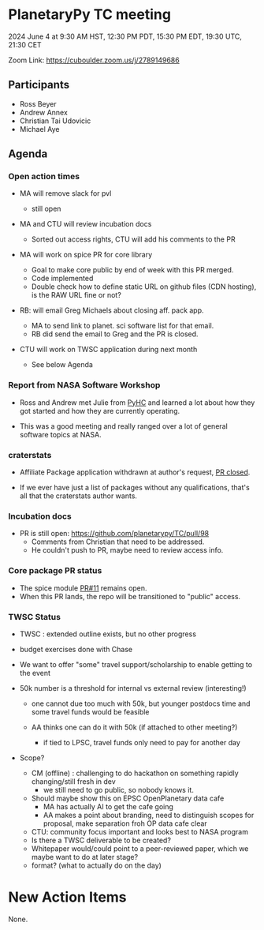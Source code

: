 # PlanetaryPy TC meeting

2024 June 4 at 9:30 AM HST, 12:30 PM PDT, 15:30 PM EDT, 19:30 UTC, 21:30 CET

Zoom Link: https://cuboulder.zoom.us/j/2789149686

## Participants

- Ross Beyer
- Andrew Annex
- Christian Tai Udovicic
- Michael Aye
  
## Agenda

### Open action times

- MA will remove slack for pvl
    - still open

- MA and CTU will review incubation docs
    - Sorted out access rights, CTU will add his comments to the PR

- MA will work on spice PR for core library
    - Goal to make core public by end of week with this PR merged.
    - Code implemented 
    - Double check how to define static URL on github files (CDN hosting), is the RAW URL fine or not?

- RB: will email Greg Michaels about closing aff. pack app.
    - MA to send link to planet. sci software list for that email.
    - RB did send the email to Greg and the PR is closed.

- CTU will work on TWSC application during next month
    - See below Agenda

### Report from NASA Software Workshop

- Ross and Andrew met Julie from [PyHC](https://heliopython.org) and learned a lot about how they got started and how they are currently operating.

- This was a good meeting and really ranged over a lot of general software topics at NASA.


### craterstats

- Affiliate Package application withdrawn at author's request, [PR closed](https://github.com/planetarypy/planetarypy.github.io/pull/5).

- If we ever have just a list of packages without any qualifications, that's all that the craterstats author wants.


### Incubation docs

- PR is still open: <https://github.com/planetarypy/TC/pull/98>
    - Comments from Christian that need to be addressed.
    - He couldn't push to PR, maybe need to review access info.

### Core package PR status

- The spice module [PR#11](https://github.com/planetarypy/planetarypy/pull/11) remains open.
- When this PR lands, the repo will be transitioned to "public" access.


### TWSC Status

- TWSC : extended outline exists, but no other progress

- budget exercises done with Chase
- We want to offer "some" travel support/scholarship to enable getting to the event
- 50k number is a threshold for internal vs external review (interesting!)

    - one cannot due too much with 50k, but younger postdocs time and some travel funds would be feasible

    - AA thinks one can do it with 50k (if attached to other meeting?)

        - if tied to LPSC, travel funds only need to pay for another day
- Scope?
    - CM (offline) : challenging to do hackathon on something rapidly changing/still fresh in dev
        - we still need to go public, so nobody knows it.
    - Should maybe show this on EPSC OpenPlanetary data cafe
        - MA has actually AI to get the cafe going
        - AA makes a point about branding, need to distinguish scopes for proposal, make separation froh OP data cafe clear
    - CTU: community focus important and looks best to NASA program
    - Is there a TWSC deliverable to be created?
    - Whitepaper would/could point to a peer-reviewed paper, which we maybe want to do at later stage?
    - format? (what to actually do on the day)

# New Action Items
None.

